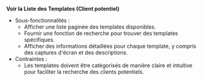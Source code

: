 **Voir la Liste des Templates (Client potentiel)**

* Sous-fonctionnalités :
  * Afficher une liste paginée des templates disponibles.
  * Fournir une fonction de recherche pour trouver des templates spécifiques.
  * Afficher des informations détaillées pour chaque template, y compris des captures d'écran et des descriptions.
* Contraintes :
  * Les templates doivent être catégorisés de manière claire et intuitive pour faciliter la recherche des clients potentiels.
